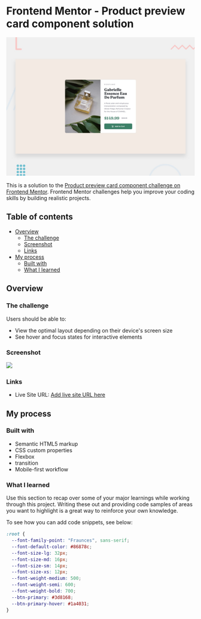 # Frontend Mentor - Product preview card component solution

![Design preview for the Product preview card component coding challenge](./design/desktop-preview.jpg)

This is a solution to the [Product preview card component challenge on Frontend Mentor](https://www.frontendmentor.io/challenges/product-preview-card-component-GO7UmttRfa). Frontend Mentor challenges help you improve your coding skills by building realistic projects.

## Table of contents

- [Overview](#overview)
  - [The challenge](#the-challenge)
  - [Screenshot](#screenshot)
  - [Links](#links)
- [My process](#my-process)
  - [Built with](#built-with)
  - [What I learned](#what-i-learned)

## Overview

### The challenge

Users should be able to:

- View the optimal layout depending on their device's screen size
- See hover and focus states for interactive elements

### Screenshot

![](./screenshot.jpg)

### Links

- Live Site URL: [Add live site URL here](https://rockbell89.github.io/product-preview-card-component-main/)

## My process

### Built with

- Semantic HTML5 markup
- CSS custom properties
- Flexbox
- transition
- Mobile-first workflow

### What I learned

Use this section to recap over some of your major learnings while working through this project. Writing these out and providing code samples of areas you want to highlight is a great way to reinforce your own knowledge.

To see how you can add code snippets, see below:

```css
:root {
  --font-family-point: "Fraunces", sans-serif;
  --font-default-color: #86878c;
  --font-size-lg: 32px;
  --font-size-md: 16px;
  --font-size-sm: 14px;
  --font-size-xs: 12px;
  --font-weight-medium: 500;
  --font-weight-semi: 600;
  --font-weight-bold: 700;
  --btn-primary: #3d8168;
  --btn-primary-hover: #1a4031;
}
```

##
